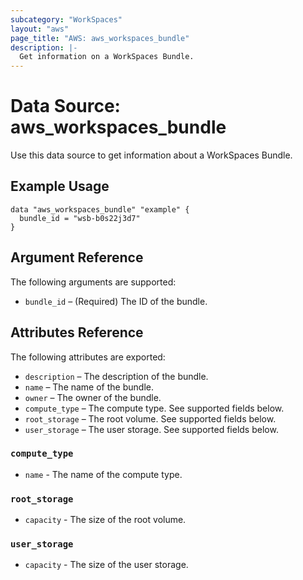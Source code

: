 ```yaml
---
subcategory: "WorkSpaces"
layout: "aws"
page_title: "AWS: aws_workspaces_bundle"
description: |-
  Get information on a WorkSpaces Bundle.
---
```


# Data Source: aws_workspaces_bundle

Use this data source to get information about a WorkSpaces Bundle.

## Example Usage

```hcl
data "aws_workspaces_bundle" "example" {
  bundle_id = "wsb-b0s22j3d7"
}
```

## Argument Reference

The following arguments are supported:

* `bundle_id` – (Required) The ID of the bundle.

## Attributes Reference

The following attributes are exported:

* `description` – The description of the bundle.
* `name` – The name of the bundle.
* `owner` – The owner of the bundle.
* `compute_type` – The compute type. See supported fields below.
* `root_storage` – The root volume. See supported fields below.
* `user_storage` – The user storage. See supported fields below.

### `compute_type`

* `name` - The name of the compute type.

### `root_storage`

* `capacity` - The size of the root volume.

### `user_storage`

* `capacity` - The size of the user storage.
